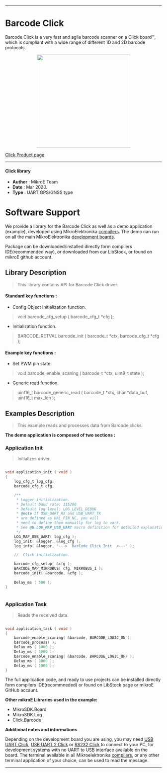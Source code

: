 
---
# Barcode Click

Barcode Click is a very fast and agile barcode scanner on a Click board™, which is compliant with a wide range of different 1D and 2D barcode protocols.

<p align="center">
  <img src="https://download.mikroe.com/images/click_for_ide/barcode_click.png" height=300px>
</p>

[Click Product page](https://www.mikroe.com/barcode-click)

---


#### Click library 

- **Author**        : MikroE Team
- **Date**          : Mar 2020.
- **Type**          : UART GPS/GNSS type


# Software Support

We provide a library for the Barcode Click 
as well as a demo application (example), developed using MikroElektronika 
[compilers](https://shop.mikroe.com/compilers). 
The demo can run on all the main MikroElektronika [development boards](https://shop.mikroe.com/development-boards).

Package can be downloaded/installed directly form compilers IDE(recommended way), or downloaded from our LibStock, or found on mikroE github account. 

## Library Description

> This library contains API for Barcode Click driver.

#### Standard key functions :

- Config Object Initialization function.
> void barcode_cfg_setup ( barcode_cfg_t *cfg ); 
 
- Initialization function.
> BARCODE_RETVAL barcode_init ( barcode_t *ctx, barcode_cfg_t *cfg );

#### Example key functions :

- Set PWM pin state.
> void barcode_enable_scaning ( barcode_t *ctx, uint8_t state );
 
- Generic read function.
> uint16_t barcode_generic_read ( barcode_t *ctx, char *data_buf, uint16_t max_len );

## Examples Description

> This example reads and processes data from Barcode clicks.

**The demo application is composed of two sections :**

### Application Init 

> Initializes driver.

```c

void application_init ( void )
{
    log_cfg_t log_cfg;
    barcode_cfg_t cfg;

    /** 
     * Logger initialization.
     * Default baud rate: 115200
     * Default log level: LOG_LEVEL_DEBUG
     * @note If USB_UART_RX and USB_UART_TX 
     * are defined as HAL_PIN_NC, you will 
     * need to define them manually for log to work. 
     * See @b LOG_MAP_USB_UART macro definition for detailed explanation.
     */
    LOG_MAP_USB_UART( log_cfg );
    log_init( &logger, &log_cfg );
    log_info( &logger, "--->  BarCode Click Init  <---" );

    //  Click initialization.

    barcode_cfg_setup( &cfg );
    BARCODE_MAP_MIKROBUS( cfg, MIKROBUS_1 );
    barcode_init( &barcode, &cfg );
    
    Delay_ms ( 500 );
}
  
```

### Application Task

> Reads the received data.

```c

void application_task ( void )
{
    barcode_enable_scaning( &barcode, BARCODE_LOGIC_ON );
    barcode_process( );
    Delay_ms ( 1000 );
    Delay_ms ( 1000 );
    barcode_enable_scaning( &barcode, BARCODE_LOGIC_OFF );
    Delay_ms ( 1000 );
    Delay_ms ( 1000 );
}

```

The full application code, and ready to use projects can be  installed directly form compilers IDE(recommneded) or found on LibStock page or mikroE GitHub accaunt.

**Other mikroE Libraries used in the example:** 

- MikroSDK.Board
- MikroSDK.Log
- Click.Barcode

**Additional notes and informations**

Depending on the development board you are using, you may need 
[USB UART Click](https://shop.mikroe.com/usb-uart-click), 
[USB UART 2 Click](https://shop.mikroe.com/usb-uart-2-click) or 
[RS232 Click](https://shop.mikroe.com/rs232-click) to connect to your PC, for 
development systems with no UART to USB interface available on the board. The 
terminal available in all Mikroelektronika 
[compilers](https://shop.mikroe.com/compilers), or any other terminal application 
of your choice, can be used to read the message.



---
